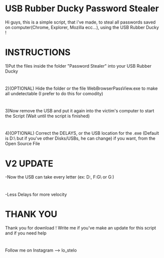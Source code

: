 # USB Rubber Ducky Password Stealer

Hi guys, this is a simple script, that i've made, to steal all passwords saved on computer(Chrome, Explorer, Mozilla ecc...), using the USB Rubber Ducky !

# INSTRUCTIONS

1)Put the files inside the folder "Password Stealer" into your USB Rubber Ducky 
#
2)(OPTIONAL) Hide the folder or the file WebBrowserPassView.exe to make all undetectable (I prefer to do this for comodity)
#
3)Now remove the USB and put it again into the victim's computer to start the Script (Wait until the script is finished)
#
4)(OPTIONAL) Correct the DELAYS, or the USB location for the .exe (Default is D:\ but if you've other Disks/USBs, he can change) if you want, from the Open Source File
#
# V2 UPDATE
-Now the USB can take every letter (ex: D:\, F:G\ or G:\)
#
-Less Delays for more velocity
#
# THANK YOU
Thank you for download ! Write me if you've make an update for this script and if you need help
#
Follow me on Instagram --> lo_stelo


